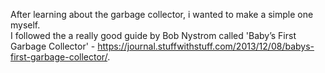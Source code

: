 After learning about the garbage collector, i wanted to make a simple one myself. <br>
I followed the a really good guide by Bob Nystrom called 'Baby’s First Garbage Collector' - https://journal.stuffwithstuff.com/2013/12/08/babys-first-garbage-collector/.
